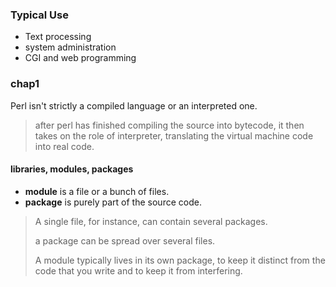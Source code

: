 ### Typical Use
- Text processing
- system administration
- CGI and web programming

### chap1
Perl isn't strictly a compiled language or an interpreted one.
> after perl has finished compiling the source into bytecode, it then takes on the role of interpreter, translating the virtual machine code into real code.

#### libraries, modules, packages
- **module** is a file or a bunch of files.
- **package** is purely part of the source code.
> A single file, for instance, can contain several packages. 
>
> a package can be spread over several files.
>
> A module typically lives in its own package, to keep it distinct from the code that you write and to keep it from interfering.